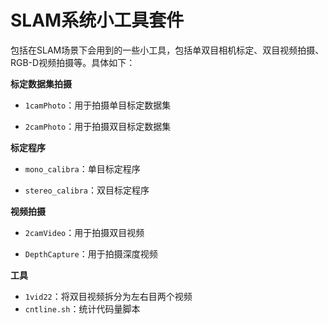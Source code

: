 # SLAM系统小工具套件

包括在SLAM场景下会用到的一些小工具，包括单双目相机标定、双目视频拍摄、RGB-D视频拍摄等。具体如下：

**标定数据集拍摄**

- `1camPhoto`：用于拍摄单目标定数据集

- `2camPhoto`：用于拍摄双目标定数据集

**标定程序**

- `mono_calibra`：单目标定程序

- `stereo_calibra`：双目标定程序

**视频拍摄**

- `2camVideo`：用于拍摄双目视频

- `DepthCapture`：用于拍摄深度视频

**工具**

- `1vid22`：将双目视频拆分为左右目两个视频
- `cntline.sh`：统计代码量脚本
